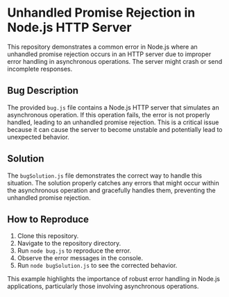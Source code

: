 # Unhandled Promise Rejection in Node.js HTTP Server

This repository demonstrates a common error in Node.js where an unhandled promise rejection occurs in an HTTP server due to improper error handling in asynchronous operations.  The server might crash or send incomplete responses.

## Bug Description
The provided `bug.js` file contains a Node.js HTTP server that simulates an asynchronous operation.  If this operation fails, the error is not properly handled, leading to an unhandled promise rejection.  This is a critical issue because it can cause the server to become unstable and potentially lead to unexpected behavior.

## Solution
The `bugSolution.js` file demonstrates the correct way to handle this situation.  The solution properly catches any errors that might occur within the asynchronous operation and gracefully handles them, preventing the unhandled promise rejection.

## How to Reproduce
1. Clone this repository.
2. Navigate to the repository directory.
3. Run `node bug.js` to reproduce the error.
4. Observe the error messages in the console.
5. Run `node bugSolution.js` to see the corrected behavior.

This example highlights the importance of robust error handling in Node.js applications, particularly those involving asynchronous operations.
